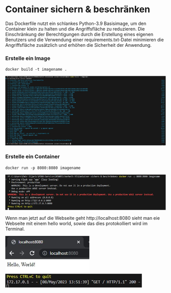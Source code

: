 Container sichern & beschränken
===

Das Dockerfile nutzt ein schlankes Python-3.9 Basisimage, um den Container klein zu halten und die Angriffsfläche zu reduzieren. Die Einschränkung der Berechtigungen durch die Erstellung eines eigenen Benutzers und die Verwendung einer requirements.txt-Datei minimieren die Angriffsfläche zusätzlich und erhöhen die Sicherheit der Anwendung.

### **Erstelle ein Image**
```
docker build -t imagename .
```
![containersichern](../../screenshot/Container/containersichern.JPG)

### **Erstelle ein Container**
```
docker run -p 8080:8080 imagename
```

![dockerrun](../../screenshot/Container/dockerrun.JPG)

Wenn man jetzt auf die Webseite geht http://localhost:8080 sieht man eie Webseite mit einem hello world, sowie das dies protokolliert wird im Terminal.

![helloworld](../../screenshot/Container/helloworld.JPG) ![Protokoll](../../screenshot/Container/protokoll.JPG)